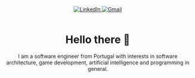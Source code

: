 <div align='center'>
  <a target="_blank" href="https://www.linkedin.com/in/josefrancodev/">
    <img alt="LinkedIn" src="https://img.shields.io/badge/linkedin-%230077B5.svg?style=for-the-badge&logo=linkedin&logoColor=white"/>
  </a>
  <a target="_blank" href="mailto:josepgvf@gmail.com">
    <img alt="Gmail" src="https://img.shields.io/badge/Gmail-D14836?style=for-the-badge&logo=gmail&logoColor=white" />
  </a>
</div>

<br>

<h1 align='center'>Hello there 👋</h1>
<p align='center'>
  I am a software engineer from Portugal with interests in software architecture, game development, artificial intelligence and programming in general.</p>
<br>

<div align='center'>
</div>


</div>
